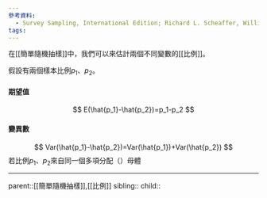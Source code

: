 ```yaml
---
參考資料:
  - Survey Sampling, International Edition; Richard L. Scheaffer, William Mendenhall. III
tags:
---
```

在[[簡單隨機抽樣]]中，我們可以來估計兩個不同變數的[[比例]]。

假設有兩個樣本比例$p_1$、$p_2$。
#### 期望值
$$
E(\hat{p_1}-\hat{p_2})=p_1-p_2
$$
#### 變異數
$$
Var(\hat{p_1}-\hat{p_2})=Var(\hat{p_1})+Var(\hat{p_2})
$$
若比例$p_1$、$p_2$來自同一個多項分配（）母體

- - -
parent::[[簡單隨機抽樣]],[[比例]]
sibling::
child::